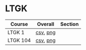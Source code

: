# LTGK

| Course | Overall | Section |
| ------ | ------- | ------- |
| LTGK 1 | [csv](https://github.com/UCSD-Historical-Enrollment-Data/2023Fall/blob/main/overall/LTGK%201.csv), [png](https://raw.githubusercontent.com/UCSD-Historical-Enrollment-Data/2023Fall/main/plot_overall/LTGK%201.png) |  |
| LTGK 104 | [csv](https://github.com/UCSD-Historical-Enrollment-Data/2023Fall/blob/main/overall/LTGK%20104.csv), [png](https://raw.githubusercontent.com/UCSD-Historical-Enrollment-Data/2023Fall/main/plot_overall/LTGK%20104.png) |  |
